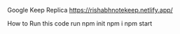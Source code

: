 Google Keep Replica
https://rishabhnotekeep.netlify.app/

How to Run this code
run npm init
npm i
npm start
